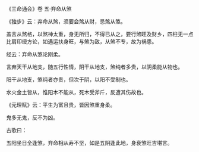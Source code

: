 《三命通会》卷 五·弃命从煞

《独步》云：弃命从煞，须要会煞从财，忌煞从煞。

盖言从煞格，以煞神太重，身无所归，不得已从之，要行煞旺及财乡，四柱无一点比肩印绶方论，如遇运扶身旺，与煞为敌，从煞不专，故为祸患。

经云：弃命从煞论刚柔。

言弃天干从地支，随五行性情，阴干从地支，煞纯者多贵，以阴柔能从物也。

阳干从地支，煞纯者亦贵，但次于阴，以阳不受制也。

水火金土皆从，惟阳木不能从，死木受斧斤，反遭其伤故也。

《元理赋》云：平生为富且贵，皆因煞重身柔。

鬼多无鬼，反不为凶。

古歌曰：

五阳坐日全逢煞，弃命相从寿不坚，如是五阴逢此地，身衰煞旺吉堪言。

